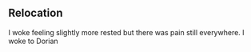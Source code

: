 ## Relocation

I woke feeling slightly more rested but there was pain still everywhere.  I woke to Dorian